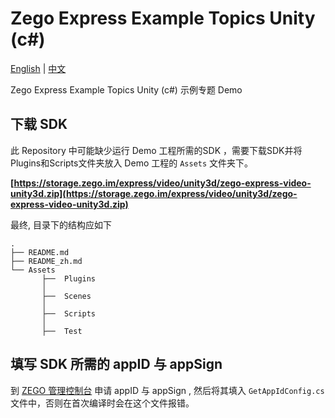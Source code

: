 # Zego Express Example Topics Unity (c#)

[English](README.md) | [中文](README_zh.md)

Zego Express Example Topics Unity (c#) 示例专题 Demo

## 下载 SDK

此 Repository 中可能缺少运行 Demo 工程所需的SDK ，需要下载SDK并将Plugins和Scripts文件夹放入 Demo 工程的 `Assets` 文件夹下。

**[https://storage.zego.im/express/video/unity3d/zego-express-video-unity3d.zip](https://storage.zego.im/express/video/unity3d/zego-express-video-unity3d.zip)**

最终, 目录下的结构应如下

```tree
.
├── README.md
├── README_zh.md
└── Assets
       ├──  Plugins
       │
       ├──  Scenes
       │
       ├──  Scripts
       │
       ├──  Test
```

## 填写 SDK 所需的 appID 与 appSign

到 [ZEGO 管理控制台](https://console-express.zego.im/acount/register) 申请 appID 与 appSign , 然后将其填入 `GetAppIdConfig.cs`文件中，否则在首次编译时会在这个文件报错。

